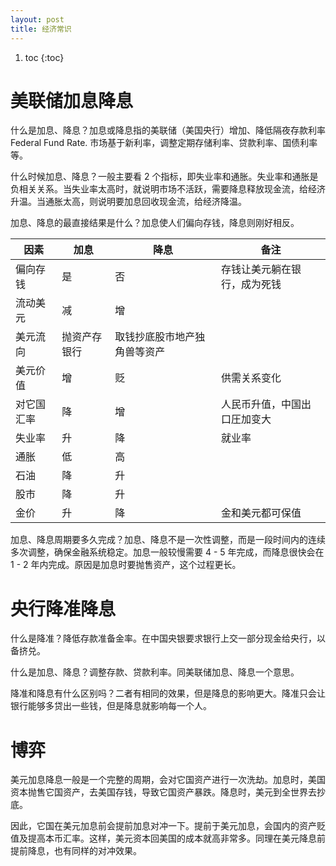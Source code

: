 ```yaml
---
layout: post
title: 经济常识
---
```


1. toc
{:toc}

# 美联储加息降息 #

什么是加息、降息？加息或降息指的美联储（美国央行）增加、降低隔夜存款利率 Federal Fund Rate. 市场基于新利率，调整定期存储利率、贷款利率、国债利率等。

什么时候加息、降息？一般主要看 2 个指标，即失业率和通胀。失业率和通胀是负相关关系。当失业率太高时，就说明市场不活跃，需要降息释放现金流，给经济升温。当通胀太高，则说明要加息回收现金流，给经济降温。

加息、降息的最直接结果是什么？加息使人们偏向存钱，降息则刚好相反。

| 因素 | 加息 | 降息 | 备注 |
| ---  | ---  | ---  | --- |
| 偏向存钱 | 是 | 否 | 存钱让美元躺在银行，成为死钱 |
| 流动美元 | 减 | 增 | |
| 美元流向 | 抛资产存银行 | 取钱抄底股市地产独角兽等资产 | |
| 美元价值 | 增 | 贬 | 供需关系变化 |
| 对它国汇率 | 降 | 增 | 人民币升值，中国出口圧加变大 |
| 失业率 | 升 | 降 | 就业率 |
| 通胀 | 低 | 高 | |
| 石油 | 降 | 升 | |
| 股市 | 降 | 升 | |
| 金价 | 升 | 降 | 金和美元都可保值 |

加息、降息周期要多久完成？加息、降息不是一次性调整，而是一段时间内的连续多次调整，确保金融系统稳定。加息一般较慢需要 4 - 5 年完成，而降息很快会在 1 - 2 年内完成。原因是加息时要抛售资产，这个过程更长。

# 央行降准降息 #

什么是降准？降低存款准备金率。在中国央银要求银行上交一部分现金给央行，以备挤兑。

什么是加息、降息？调整存款、贷款利率。同美联储加息、降息一个意思。

降准和降息有什么区别吗？二者有相同的效果，但是降息的影响更大。降准只会让银行能够多贷出一些钱，但是降息就影响每一个人。

# 博弈 #

美元加息降息一般是一个完整的周期，会对它国资产进行一次洗劫。加息时，美国资本抛售它国资产，去美国存钱，导致它国资产暴跌。降息时，美元到全世界去抄底。

因此，它国在美元加息前会提前加息对冲一下。提前于美元加息，会国内的资产贬值及提高本币汇率。这样，美元资本回美国的成本就高非常多。同理在美元降息前提前降息，也有同样的对冲效果。
